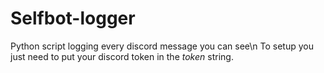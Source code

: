 # Selfbot-logger
Python script logging every discord message you can see\n
To setup you just need to put your discord token in the *token* string.
